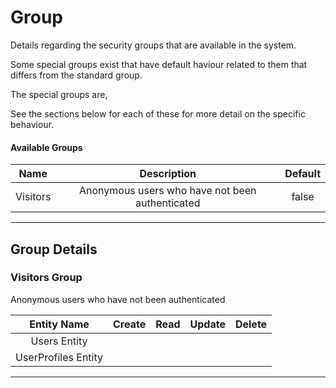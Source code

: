 <!--
@bot-written

WARNING AND NOTICE
Any access, download, storage, and/or use of this source code is subject to the terms and conditions of the
Full Software Licence as accepted by you before being granted access to this source code and other materials,
the terms of which can be accessed on the Codebots website at https://codebots.com/full-software-licence. Any
commercial use in contravention of the terms of the Full Software Licence may be pursued by Codebots through
licence termination and further legal action, and be required to indemnify Codebots for any loss or damage,
including interest and costs. You are deemed to have accepted the terms of the Full Software Licence on any
access, download, storage, and/or use of this source code.

BOT WARNING
This file is bot-written.
Any changes out side of "protected regions" will be lost next time the bot makes any changes.
-->

# Group

Details regarding the security groups that are available in the system.

Some special groups exist that have default haviour related to them that differs from the standard group.

The special groups are,


See the sections below for each of these for more detail on the specific behaviour.

#### Available Groups

| Name | Description | Default |
|:---: | :----: | :----: |
| Visitors | Anonymous users who have not been authenticated | false |

---

## Group Details



### Visitors Group 
Anonymous users who have not been authenticated


| Entity Name | Create | Read | Update | Delete |
| :------: | :------: | :------: | :------: | :------: |
| Users Entity | <i class="fa fa-times"> | <i class="fa fa-times"> | <i class="fa fa-times"> | <i class="fa fa-times"> |
| UserProfiles Entity | <i class="fa fa-times"> | <i class="fa fa-times"> | <i class="fa fa-times"> | <i class="fa fa-times"> |

---

